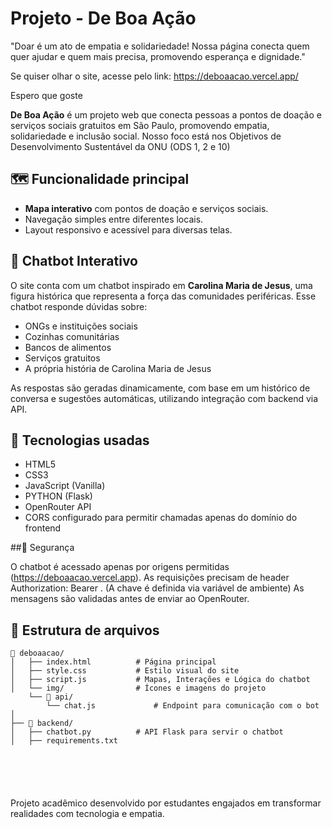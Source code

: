 # Projeto - De Boa Ação

"Doar é um ato de empatia e solidariedade! Nossa página conecta quem quer ajudar e quem mais precisa, promovendo esperança e dignidade."

Se quiser olhar o site, acesse pelo link: https://deboaacao.vercel.app/

Espero que goste

**De Boa Ação** é um projeto web que conecta pessoas a pontos de doação e serviços sociais gratuitos em São Paulo, promovendo empatia, solidariedade e inclusão social. Nosso foco está nos Objetivos de Desenvolvimento Sustentável da ONU (ODS 1, 2 e 10)

## 🗺️ Funcionalidade principal

- **Mapa interativo** com pontos de doação e serviços sociais.
- Navegação simples entre diferentes locais.
- Layout responsivo e acessível para diversas telas.

## 💬 Chatbot Interativo

O site conta com um chatbot inspirado em **Carolina Maria de Jesus**, uma figura histórica que representa a força das comunidades periféricas. Esse chatbot responde dúvidas sobre:

- ONGs e instituições sociais
- Cozinhas comunitárias
- Bancos de alimentos
- Serviços gratuitos
- A própria história de Carolina Maria de Jesus

As respostas são geradas dinamicamente, com base em um histórico de conversa e sugestões automáticas, utilizando integração com backend via API.

## 🧠 Tecnologias usadas

- HTML5
- CSS3
- JavaScript (Vanilla)
- PYTHON (Flask)
- OpenRouter API
- CORS configurado para permitir chamadas apenas do domínio do frontend

##🔐 Segurança

O chatbot é acessado apenas por origens permitidas (https://deboaacao.vercel.app).
As requisições precisam de header Authorization: Bearer <key>. (A chave é definida via variável de ambiente)
As mensagens são validadas antes de enviar ao OpenRouter.

## 📁 Estrutura de arquivos

```plaintext
📁 deboaacao/
│   ├── index.html          # Página principal
│   ├── style.css           # Estilo visual do site
│   ├── script.js           # Mapas, Interações e Lógica do chatbot
│   └── img/                # Ícones e imagens do projeto
    └── 📁 api/
        └── chat.js             # Endpoint para comunicação com o bot
│
├── 📁 backend/
│   ├── chatbot.py          # API Flask para servir o chatbot
│   ├── requirements.txt
     
      
      
      


```
Projeto acadêmico desenvolvido por estudantes engajados em transformar realidades com tecnologia e empatia.
